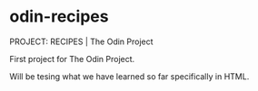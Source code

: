 # odin-recipes
PROJECT: RECIPES | The Odin Project

First project for The Odin Project.

Will be tesing what we have learned so far specifically in HTML.